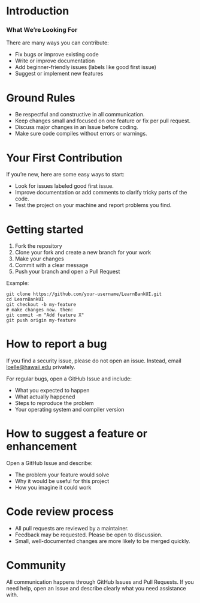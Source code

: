 # Introduction

### What We’re Looking For

There are many ways you can contribute:

- Fix bugs or improve existing code
- Write or improve documentation
- Add beginner-friendly issues (labels like good first issue)
- Suggest or implement new features

# Ground Rules

- Be respectful and constructive in all communication.
- Keep changes small and focused on one feature or fix per pull request.
- Discuss major changes in an Issue before coding.
- Make sure code compiles without errors or warnings.

# Your First Contribution

If you’re new, here are some easy ways to start:

- Look for issues labeled good first issue.
- Improve documentation or add comments to clarify tricky parts of the code.
- Test the project on your machine and report problems you find.

# Getting started

1. Fork the repository
2. Clone your fork and create a new branch for your work
3. Make your changes
4. Commit with a clear message
5. Push your branch and open a Pull Request

Example:
```
git clone https://github.com/your-username/LearnBankUI.git
cd LearnBankUI
git checkout -b my-feature
# make changes now. then:
git commit -m "Add feature X"
git push origin my-feature
```

# How to report a bug

If you find a security issue, please do not open an issue. Instead, email loelle@hawaii.edu privately.

For regular bugs, open a GitHub Issue and include:

- What you expected to happen
- What actually happened
- Steps to reproduce the problem
- Your operating system and compiler version

# How to suggest a feature or enhancement

Open a GitHub Issue and describe:

- The problem your feature would solve
- Why it would be useful for this project
- How you imagine it could work

# Code review process

- All pull requests are reviewed by a maintainer.
- Feedback may be requested. Please be open to discussion.
- Small, well-documented changes are more likely to be merged quickly.

# Community

All communication happens through GitHub Issues and Pull Requests. If you need help, open an Issue and describe clearly what you need assistance with.
